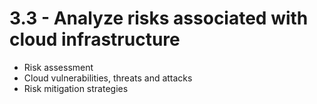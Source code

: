 # 3.3 - Analyze risks associated with cloud infrastructure

- Risk assessment
- Cloud vulnerabilities, threats and attacks
- Risk mitigation strategies
